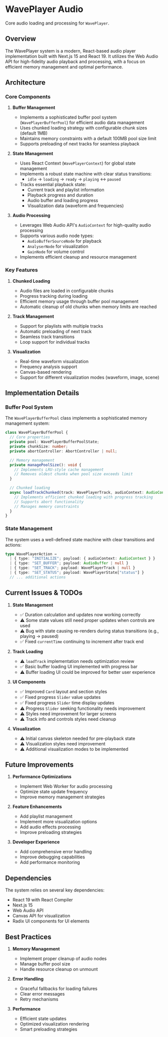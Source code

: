 # WavePlayer Audio

Core audio loading and processing for `WavePlayer`.

## Overview

The WavePlayer system is a modern, React-based audio player implementation built with Next.js 15 and React 19. It utilizes the Web Audio API for high-fidelity audio playback and processing, with a focus on efficient memory management and optimal performance.

## Architecture

### Core Components

1. **Buffer Management**
   - Implements a sophisticated buffer pool system (`WavePlayerBufferPool`) for efficient audio data management
   - Uses chunked loading strategy with configurable chunk sizes (default 1MB)
   - Maintains memory constraints with a default 100MB pool size limit
   - Supports preloading of next tracks for seamless playback

2. **State Management**
   - Uses React Context (`WavePlayerContext`) for global state management
   - Implements a robust state machine with clear status transitions:
     - `idle` → `loading` → `ready` → `playing` ↔ `paused`
   - Tracks essential playback state:
     - Current track and playlist information
     - Playback progress and duration
     - Audio buffer and loading progress
     - Visualization data (waveform and frequencies)

3. **Audio Processing**
   - Leverages Web Audio API's `AudioContext` for high-quality audio processing
   - Supports various audio node types:
     - `AudioBufferSourceNode` for playback
     - `AnalyserNode` for visualization
     - `GainNode` for volume control
   - Implements efficient cleanup and resource management

### Key Features

1. **Chunked Loading**
   - Audio files are loaded in configurable chunks
   - Progress tracking during loading
   - Efficient memory usage through buffer pool management
   - Automatic cleanup of old chunks when memory limits are reached

2. **Track Management**
   - Support for playlists with multiple tracks
   - Automatic preloading of next track
   - Seamless track transitions
   - Loop support for individual tracks

3. **Visualization**
   - Real-time waveform visualization
   - Frequency analysis support
   - Canvas-based rendering
   - Support for different visualization modes (waveform, image, scene)

## Implementation Details

### Buffer Pool System

The `WavePlayerBufferPool` class implements a sophisticated memory management system:

```typescript
class WavePlayerBufferPool {
  // Core properties
  private pool: WavePlayerBufferPoolState;
  private chunkSize: number;
  private abortController: AbortController | null;

  // Memory management
  private managePoolSize(): void {
    // Implements LRU-style cache management
    // Removes oldest chunks when pool size exceeds limit
  }

  // Chunked loading
  async loadTrackChunked(track: WavePlayerTrack, audioContext: AudioContext) {
    // Implements efficient chunked loading with progress tracking
    // Supports abort functionality
    // Manages memory constraints
  }
}
```

### State Management

The system uses a well-defined state machine with clear transitions and actions:

```typescript
type WavePlayerAction =
  | { type: "INITIALIZE"; payload: { audioContext: AudioContext } }
  | { type: "SET_BUFFER"; payload: AudioBuffer | null }
  | { type: "SET_TRACK"; payload: WavePlayerTrack | null }
  | { type: "SET_STATUS"; payload: WavePlayerState["status"] }
  // ... additional actions
```

## Current Issues & TODOs

1. **State Management**
   - ✅ Duration calculation and updates now working correctly
   - ⚠️ Some state values still need proper updates when controls are used
   - ⚠️ Bug with state causing re-renders during status transitions (e.g., playing → paused)
   - ✅ Fixed `currentTime` continuing to increment after track end

2. **Track Loading**
   - ⚠️ `loadTrack` implementation needs optimization review
   - ✅ Basic buffer loading UI implemented with progress bar
   - ⚠️ Buffer loading UI could be improved for better user experience

3. **UI Components**
   - ✅ Improved `Card` layout and section styles
   - ✅ Fixed progress `Slider` value updates
   - ✅ Fixed progress `Slider` time display updates
   - ⚠️ Progress `Slider` seeking functionality needs improvement
   - ⚠️ Styles need improvement for larger screens
   - ⚠️ Track info and controls styles need cleanup

4. **Visualization**
   - ⚠️ Initial canvas skeleton needed for pre-playback state
   - ⚠️ Visualization styles need improvement
   - ⚠️ Additional visualization modes to be implemented

## Future Improvements

1. **Performance Optimizations**
   - Implement Web Worker for audio processing
   - Optimize state update frequency
   - Improve memory management strategies

2. **Feature Enhancements**
   - Add playlist management
   - Implement more visualization options
   - Add audio effects processing
   - Improve preloading strategies

3. **Developer Experience**
   - Add comprehensive error handling
   - Improve debugging capabilities
   - Add performance monitoring

## Dependencies

The system relies on several key dependencies:

- React 19 with React Compiler
- Next.js 15
- Web Audio API
- Canvas API for visualization
- Radix UI components for UI elements

## Best Practices

1. **Memory Management**
   - Implement proper cleanup of audio nodes
   - Manage buffer pool size
   - Handle resource cleanup on unmount

2. **Error Handling**
   - Graceful fallbacks for loading failures
   - Clear error messages
   - Retry mechanisms

3. **Performance**
   - Efficient state updates
   - Optimized visualization rendering
   - Smart preloading strategies

